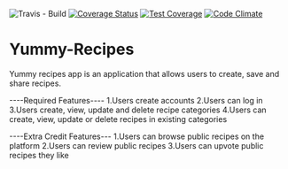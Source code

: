 ![Travis - Build](https://travis-ci.org/owenbob/Yummy-Recipes.svg?branch=development)
[![Coverage Status](https://coveralls.io/repos/github/owenbob/Yummy-Recipes/badge.svg)](https://coveralls.io/github/owenbob/Yummy-Recipes)
[![Test Coverage](https://codeclimate.com/github/owenbob/Yummy-Recipes/badges/coverage.svg)](https://codeclimate.com/github/owenbob/Yummy-Recipes)
[![Code Climate](https://codeclimate.com/github/owenbob/Yummy-Recipes/badges/gpa.svg)](https://codeclimate.com/github/owenbob/Yummy-Recipes)


# Yummy-Recipes
Yummy recipes app is an application that allows users  to create, save and share recipes.

----Required Features----
1.Users create accounts
2.Users can log in
3.Users create, view, update and delete recipe categories
4.Users can create, view, update or delete recipes in existing categories

----Extra Credit Features---
1.Users can browse public recipes on the platform
2.Users can review public recipes
3.Users can upvote public recipes they like


